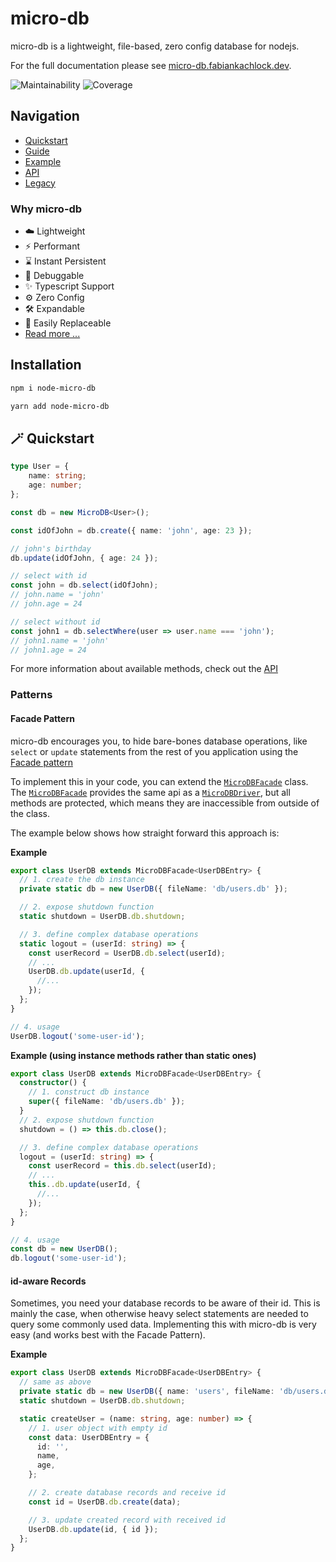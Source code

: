 # micro-db

micro-db is a lightweight, file-based, zero config database for nodejs.

For the full documentation please see [micro-db.fabiankachlock.dev](https://micro-db.fabiankachlock.dev).

![Maintainability](https://api.codeclimate.com/v1/badges/d529c6f4ff7dfb2dc28b/maintainability) ![Coverage](https://api.codeclimate.com/v1/badges/d529c6f4ff7dfb2dc28b/test\_coverage)

## Navigation

* [Quickstart](https://micro-db.fabiankachlock.dev/#quickstart)
* [Guide](https://micro-db.fabiankachlock.dev/guide/index)
* [Example](https://micro-db.fabiankachlock.dev/example/index)
* [API](https://micro-db.fabiankachlock.dev/v2/index)
* [Legacy](https://micro-db.fabiankachlock.dev/old-versions)

### Why micro-db

* ☁️ Lightweight
* ⚡️ Performant
* ⌛️ Instant Persistent
* 🔎 Debuggable
* ✨ Typescript Support
* ⚙️ Zero Config
* 🛠 Expandable
* 🔌 Easily Replaceable
* [Read more ...](https://micro-db.fabiankachlock.dev/features)

## Installation

```bash
npm i node-micro-db
```

```bash
yarn add node-micro-db
```

## 🪄 Quickstart

```typescript
type User = {
	name: string;
	age: number;
};

const db = new MicroDB<User>();

const idOfJohn = db.create({ name: 'john', age: 23 });

// john's birthday
db.update(idOfJohn, { age: 24 });

// select with id
const john = db.select(idOfJohn);
// john.name = 'john'
// john.age = 24

// select without id
const john1 = db.selectWhere(user => user.name === 'john');
// john1.name = 'john'
// john1.age = 24
```

For more information about available methods, check out the [API](docs/api/v2/index.md)

### Patterns

#### Facade Pattern

micro-db encourages you, to hide bare-bones database operations, like `select` or `update` statements from the rest of you application using the [Facade pattern](https://en.wikipedia.org/wiki/Facade\_pattern)

To implement this in your code, you can extend the [`MicroDBFacade`](docs/api.md#microdbfacade) class. The [`MicroDBFacade`](docs/api.md#microdbfacade) provides the same api as a [`MicroDBDriver`](docs/api.md#microdbdriver), but all methods are protected, which means they are inaccessible from outside of the class.

The example below shows how straight forward this approach is:

**Example**

```typescript
export class UserDB extends MicroDBFacade<UserDBEntry> {
  // 1. create the db instance
  private static db = new UserDB({ fileName: 'db/users.db' });

  // 2. expose shutdown function
  static shutdown = UserDB.db.shutdown;

  // 3. define complex database operations
  static logout = (userId: string) => {
    const userRecord = UserDB.db.select(userId);
    // ...
    UserDB.db.update(userId, {
      //...
    });
  };
}

// 4. usage
UserDB.logout('some-user-id');
```

**Example (using instance methods rather than static ones)**

```typescript
export class UserDB extends MicroDBFacade<UserDBEntry> {
  constructor() {
    // 1. construct db instance
    super({ fileName: 'db/users.db' });
  }
  // 2. expose shutdown function
  shutdown = () => this.db.close();

  // 3. define complex database operations
  logout = (userId: string) => {
    const userRecord = this.db.select(userId);
    // ...
    this..db.update(userId, {
      //...
    });
  };
}

// 4. usage
const db = new UserDB();
db.logout('some-user-id');
```

#### id-aware Records

Sometimes, you need your database records to be aware of their id. This is mainly the case, when otherwise heavy select statements are needed to query some commonly used data. Implementing this with micro-db is very easy (and works best with the Facade Pattern).

**Example**

```typescript
export class UserDB extends MicroDBFacade<UserDBEntry> {
  // same as above
  private static db = new UserDB({ name: 'users', fileName: 'db/users.db' });
  static shutdown = UserDB.db.shutdown;

  static createUser = (name: string, age: number) => {
    // 1. user object with empty id
    const data: UserDBEntry = {
      id: '',
      name,
      age,
    };

    // 2. create database records and receive id
    const id = UserDB.db.create(data);

    // 3. update created record with received id
    UserDB.db.update(id, { id });
  };
}
```
